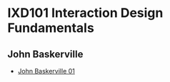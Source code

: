 IXD101 Interaction Design Fundamentals
======================================

John Baskerville
----------------

- [John Baskerville 01](https://eleventhirty.github.io/john_baskerville/baskerville1.html)